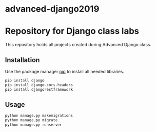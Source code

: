 # advanced-django2019

# Repository for Django class labs 

This repository holds all projects created during Advanced Django class.

## Installation

Use the package manager [pip](https://pip.pypa.io/en/stable/) to install all needed libraries.

```bash
pip install django
pip install django-cors-headers
pip install djangorestframework
```

## Usage

```python
python manage.py makemigrations
python manage.py migrate
python manage.py runserver
```
